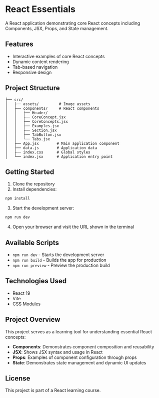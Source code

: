 # React Essentials

A React application demonstrating core React concepts including Components, JSX, Props, and State management.

## Features

- Interactive examples of core React concepts
- Dynamic content rendering
- Tab-based navigation
- Responsive design

## Project Structure

```
├── src/
│   ├── assets/         # Image assets
│   ├── components/     # React components
│   │   ├── Header/
│   │   ├── CoreConcept.jsx
│   │   ├── CoreConcepts.jsx
│   │   ├── Examples.jsx
│   │   ├── Section.jsx
│   │   ├── TabButton.jsx
│   │   └── Tabs.jsx
│   ├── App.jsx        # Main application component
│   ├── data.js        # Application data
│   ├── index.css      # Global styles
│   └── index.jsx      # Application entry point
```

## Getting Started

1. Clone the repository
2. Install dependencies:
```sh
npm install
```

3. Start the development server:
```sh
npm run dev
```

4. Open your browser and visit the URL shown in the terminal

## Available Scripts

- `npm run dev` - Starts the development server
- `npm run build` - Builds the app for production
- `npm run preview` - Preview the production build

## Technologies Used

- React 19
- Vite
- CSS Modules

## Project Overview

This project serves as a learning tool for understanding essential React concepts:

- **Components**: Demonstrates component composition and reusability
- **JSX**: Shows JSX syntax and usage in React
- **Props**: Examples of component configuration through props
- **State**: Demonstrates state management and dynamic UI updates

## License

This project is part of a React learning course.